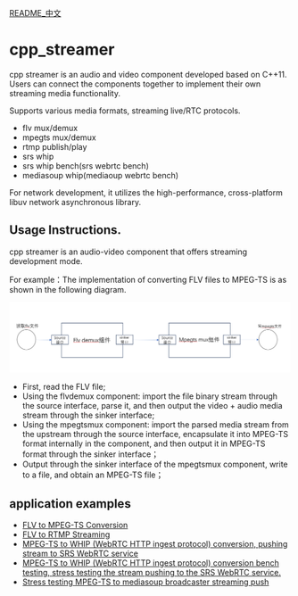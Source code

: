 [README_中文](./README-CH.md)
# cpp_streamer
cpp streamer is an audio and video component developed based on C++11. Users can connect the components together to implement their own streaming media functionality.

Supports various media formats, streaming live/RTC protocols.
* flv mux/demux
* mpegts mux/demux
* rtmp publish/play
* srs whip
* srs whip bench(srs webrtc bench)
* mediasoup whip(mediaoup webrtc bench)

For network development, it utilizes the high-performance, cross-platform libuv network asynchronous library.

## Usage Instructions.
cpp streamer is an audio-video component that offers streaming development mode.

For example：The implementation of converting FLV files to MPEG-TS is as shown in the following diagram.

![cpp_stream flv2mpegts](doc/imgs/flv2mpegts.png)

* First, read the FLV file;
* Using the flvdemux component: import the file binary stream through the source interface, parse it, and then output the video + audio media stream through the sinker interface;
* Using the mpegtsmux component: import the parsed media stream from the upstream through the source interface, encapsulate it into MPEG-TS format internally in the component, and then output it in MPEG-TS format through the sinker interface；
* Output through the sinker interface of the mpegtsmux component, write to a file, and obtain an MPEG-TS file；

## application examples

* [FLV to MPEG-TS Conversion](doc/flv2mpegts-en.md)
* [FLV to RTMP Streaming](doc/flv2rtmp-en.md)
* [MPEG-TS to WHIP (WebRTC HTTP ingest protocol) conversion, pushing stream to SRS WebRTC service](doc/mpegts2whip_srs-en.md)
* [MPEG-TS to WHIP (WebRTC HTTP ingest protocol) conversion bench testing, stress testing the stream pushing to the SRS WebRTC service.](doc/mpegts2whip_srs_bench-en.md)
* [Stress testing MPEG-TS to mediasoup broadcaster streaming push](doc/mpegts2mediasoup_push_bench-en.md)


